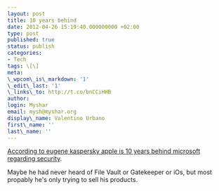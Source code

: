 ```yaml
---
layout: post
title: 10 years behind
date: 2012-04-26 15:19:40.000000000 +02:00
type: post
published: true
status: publish
categories:
- Tech
tags: \[\]
meta:
\_wpcom\_is\_markdown: '1'
\_edit\_last: '1'
\_links\_to: http://t.co/bnCCiHHB
author:
login: Myshar
email: mysh@myshar.org
display\_name: Valentino Urbano
first\_name: ''
last\_name: ''
---
```


[According to eugene kaspersky apple is 10 years behind microsoft regarding security][0].

Maybe he had never heard of File Vault or Gatekeeper or iOs, but most propably he's only trying to sell his products.


[0]: http://t.co/bnCCiHHB